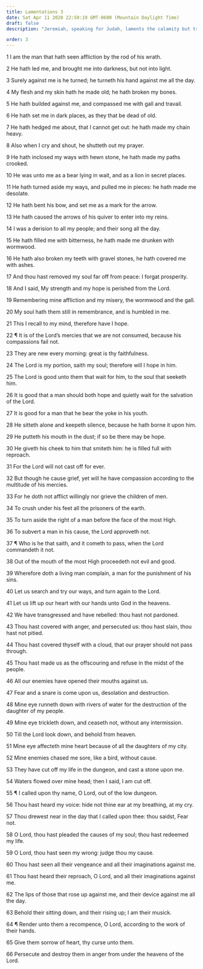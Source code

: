 ```yaml
---
title: Lamentations 3
date: Sat Apr 11 2020 22:50:19 GMT-0600 (Mountain Daylight Time)
draft: false
description: "Jeremiah, speaking for Judah, laments the calamity but trusts in the Lord and prays for deliverance."

order: 3
---
```

    
1 I am the man that hath seen affliction by the rod of his wrath.

2 He hath led me, and brought me into darkness, but not into light.

3 Surely against me is he turned; he turneth his hand against me all the day.

4 My flesh and my skin hath he made old; he hath broken my bones.

5 He hath builded against me, and compassed me with gall and travail.

6 He hath set me in dark places, as they that be dead of old.

7 He hath hedged me about, that I cannot get out: he hath made my chain heavy.

8 Also when I cry and shout, he shutteth out my prayer.

9 He hath inclosed my ways with hewn stone, he hath made my paths crooked.

10 He was unto me as a bear lying in wait, and as a lion in secret places.

11 He hath turned aside my ways, and pulled me in pieces: he hath made me desolate.

12 He hath bent his bow, and set me as a mark for the arrow.

13 He hath caused the arrows of his quiver to enter into my reins.

14 I was a derision to all my people; and their song all the day.

15 He hath filled me with bitterness, he hath made me drunken with wormwood.

16 He hath also broken my teeth with gravel stones, he hath covered me with ashes.

17 And thou hast removed my soul far off from peace: I forgat prosperity.

18 And I said, My strength and my hope is perished from the Lord.

19 Remembering mine affliction and my misery, the wormwood and the gall.

20 My soul hath them still in remembrance, and is humbled in me.

21 This I recall to my mind, therefore have I hope.

22 ¶ It is of the Lord’s mercies that we are not consumed, because his compassions fail not.

23 They are new every morning: great is thy faithfulness.

24 The Lord is my portion, saith my soul; therefore will I hope in him.

25 The Lord is good unto them that wait for him, to the soul that seeketh him.

26 It is good that a man should both hope and quietly wait for the salvation of the Lord.

27 It is good for a man that he bear the yoke in his youth.

28 He sitteth alone and keepeth silence, because he hath borne it upon him.

29 He putteth his mouth in the dust; if so be there may be hope.

30 He giveth his cheek to him that smiteth him: he is filled full with reproach.

31 For the Lord will not cast off for ever.

32 But though he cause grief, yet will he have compassion according to the multitude of his mercies.

33 For he doth not afflict willingly nor grieve the children of men.

34 To crush under his feet all the prisoners of the earth.

35 To turn aside the right of a man before the face of the most High.

36 To subvert a man in his cause, the Lord approveth not.

37 ¶ Who is he that saith, and it cometh to pass, when the Lord commandeth it not.

38 Out of the mouth of the most High proceedeth not evil and good.

39 Wherefore doth a living man complain, a man for the punishment of his sins.

40 Let us search and try our ways, and turn again to the Lord.

41 Let us lift up our heart with our hands unto God in the heavens.

42 We have transgressed and have rebelled: thou hast not pardoned.

43 Thou hast covered with anger, and persecuted us: thou hast slain, thou hast not pitied.

44 Thou hast covered thyself with a cloud, that our prayer should not pass through.

45 Thou hast made us as the offscouring and refuse in the midst of the people.

46 All our enemies have opened their mouths against us.

47 Fear and a snare is come upon us, desolation and destruction.

48 Mine eye runneth down with rivers of water for the destruction of the daughter of my people.

49 Mine eye trickleth down, and ceaseth not, without any intermission.

50 Till the Lord look down, and behold from heaven.

51 Mine eye affecteth mine heart because of all the daughters of my city.

52 Mine enemies chased me sore, like a bird, without cause.

53 They have cut off my life in the dungeon, and cast a stone upon me.

54 Waters flowed over mine head; then I said, I am cut off.

55 ¶ I called upon thy name, O Lord, out of the low dungeon.

56 Thou hast heard my voice: hide not thine ear at my breathing, at my cry.

57 Thou drewest near in the day that I called upon thee: thou saidst, Fear not.

58 O Lord, thou hast pleaded the causes of my soul; thou hast redeemed my life.

59 O Lord, thou hast seen my wrong: judge thou my cause.

60 Thou hast seen all their vengeance and all their imaginations against me.

61 Thou hast heard their reproach, O Lord, and all their imaginations against me.

62 The lips of those that rose up against me, and their device against me all the day.

63 Behold their sitting down, and their rising up; I am their musick.

64 ¶ Render unto them a recompence, O Lord, according to the work of their hands.

65 Give them sorrow of heart, thy curse unto them.

66 Persecute and destroy them in anger from under the heavens of the Lord.

